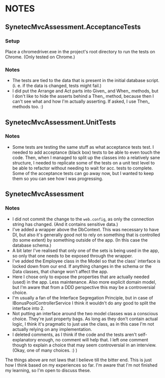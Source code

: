 # NOTES

## SynetecMvcAssessment.AcceptanceTests

### Setup
Place a chromedriver.exe in the project's root directory to run the tests on Chrome. (Only tested on Chrome.)

### Notes
- The tests are tied to the data that is present in the initial database script. (i. e. if the data is changed, tests might fail.)
- I did put the Arrange and Act parts into Given_ and When_ methods, but I don't like to hide the asserts behind a Then_ method, because then I can't see what and how I'm actually asserting. If asked, I use Then_ methods too. :)


## SynetecMvcAssessment.UnitTests

### Notes
- Some tests are testing the same stuff as what acceptance tests test. I needed to add acceptance (black box) tests to be able to even touch the code.
Then, when I managed to split up the classes into a relatively sane structure, I needed to replicate some of the tests on a unit test level to be able to refactor without needing to wait for acc. tests to complete.
Some of the acceptance tests can go away now, but I wanted to keep them so you can see how I was progressing.


## SynetecMvcAssessment

### Notes
- I did not commit the change to the `web.config`, as only the connection string has changed. (And it contains sensitive data.)
- I've added a wrapper above the DbContext. This was necessary to have DI, but also it's generally good not to rely on something that is controlled (to some extent) by something outside of the app. (In this case the database schema.)
- A bit later I've realised that only one of the sets is being used in the app, so only that one needs to be exposed through the wrapper.
- I've added the Employee class in the Model so that the class' interface is locked down from our end. If anything changes in the schema or the Data classes, that change won't affect the app.
- Here I chose only to expose the properties that are actually needed (used) in the app. Less maintenance. Also more explicit domain model, but I'm aware that from a DDD perspective this may be a controversial choice.
- I'm usually a fan of the Interface Segregation Principle, but in case of IBonusPoolControllerService I think it wouldn't do any good to split the interface into 2.
- Not putting an interface around the two model classes was a conscious choice. They're just property bags. As long as they don't contain actual logic, I think it's pragmatic to just use the class, as in this case I'm not actually relying on any implementation.
- I deleted comments, as I think if the code and the tests aren't self-explanatory enough, no comment will help that. I left one comment though to explain a choice that may seem controversial in an interview. (Okay, one of many choices. :) )

The things above are not laws that I believe till the bitter end. This is just how I think based on my experiences so far. I'm aware that I'm not finished my learning, so I'm open to discuss these.
